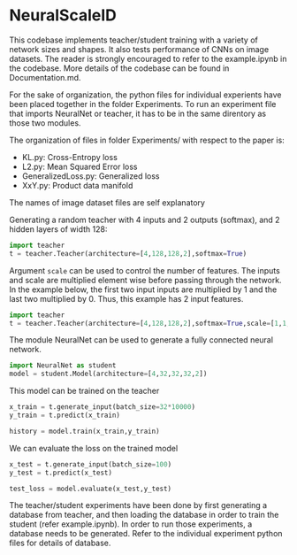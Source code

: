 # NeuralScaleID
This codebase implements teacher/student training with a variety of network sizes and shapes.  It also tests performance of CNNs on image datasets. The reader is strongly encouraged to refer to the example.ipynb in the codebase. More details of the codebase can be found in Documentation.md.

For the sake of organization, the python files for individual experients have been placed together in the folder Experiments. To run an experiment file that imports NeuralNet or teacher, it has to be in the same direntory as those two modules.

The organization of files in folder Experiments/ with respect to the paper is:
* KL.py: Cross-Entropy loss
* L2.py: Mean Squared Error loss
* GeneralizedLoss.py: Generalized loss 
* XxY.py: Product data manifold

The names of image dataset files are self explanatory

Generating a random teacher with 4 inputs and 2 outputs (softmax), and 2 hidden layers of width 128:
```python
import teacher
t = teacher.Teacher(architecture=[4,128,128,2],softmax=True)
```
Argument ```scale``` can be used to control the number of features. The inputs and scale are multiplied element wise before passing through the network. In the example below, the first two input inputs are multiplied by 1 and the last two multiplied by 0. Thus, this example has 2 input features.

```python
import teacher
t = teacher.Teacher(architecture=[4,128,128,2],softmax=True,scale=[1,1,0,0])
```

The module NeuralNet can be used to generate a fully connected neural network.
```python
import NeuralNet as student
model = student.Model(architecture=[4,32,32,32,2])
```
This model can be trained on the teacher 
```python
x_train = t.generate_input(batch_size=32*10000)
y_train = t.predict(x_train)

history = model.train(x_train,y_train)
```

We can evaluate the loss on the trained model
```python
x_test = t.generate_input(batch_size=100)
y_test = t.predict(x_test)

test_loss = model.evaluate(x_test,y_test)
```

The teacher/student experiments have been done by first generating a database from teacher, and then loading the database in order to train the student (refer example.ipynb). In order to run those experiments, a database needs to be generated. Refer to the individual experiment python files for details of database.
